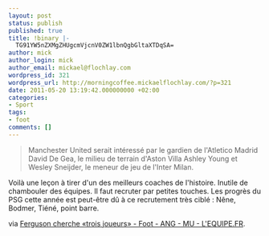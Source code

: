 ```yaml
---
layout: post
status: publish
published: true
title: !binary |-
  TG91YW5nZXMgZHUgcmVjcnV0ZW1lbnQgbGltaXTDqSA=
author: mick
author_login: mick
author_email: mickael@flochlay.com
wordpress_id: 321
wordpress_url: http://morningcoffee.mickaelflochlay.com/?p=321
date: 2011-05-20 13:19:42.000000000 +02:00
categories:
- Sport
tags:
- foot
comments: []
---
```

<blockquote>Manchester United serait intéressé par le gardien de l'Atletico Madrid David De Gea, le milieu de terrain d'Aston Villa Ashley Young et Wesley Sneijder, le meneur de jeu de l'Inter Milan.</blockquote>
Voilà une leçon à tirer d'un des meilleurs coaches de l'histoire. Inutile de chambouler des équipes. Il faut recruter par petites touches. Les progrès du PSG cette année est peut-être dû à ce recrutement très ciblé : Nêne, Bodmer, Tiéné, point barre.

via <a href="http://www.lequipe.fr/Football/breves2011/20110519_121305_ferguson-cherche-trois-joueurs.html">Ferguson cherche «trois joueurs» - Foot - ANG - MU - L'EQUIPE.FR</a>.
